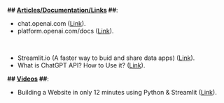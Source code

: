 **## <ins>Articles/Documentation/Links</ins> ##**:
* chat.openai.com ([Link](https://chat.openai.com/)).
* platform.openai.com/docs ([Link](https://platform.openai.com/docs/introduction)).

<br />

* Streamlit.io (A faster way to buid and share data apps) ([Link](https://streamlit.io/)).
* What is ChatGPT API? How to Use it? ([Link](https://www.awesomescreenshot.com/blog/knowledge/chat-gpt-api)).

**## <ins>Videos</ins> ##**:
* Building a Website in only 12 minutes using Python & Streamlit ([Link](https://www.youtube.com/watch?v=VqgUkExPvLY)).
